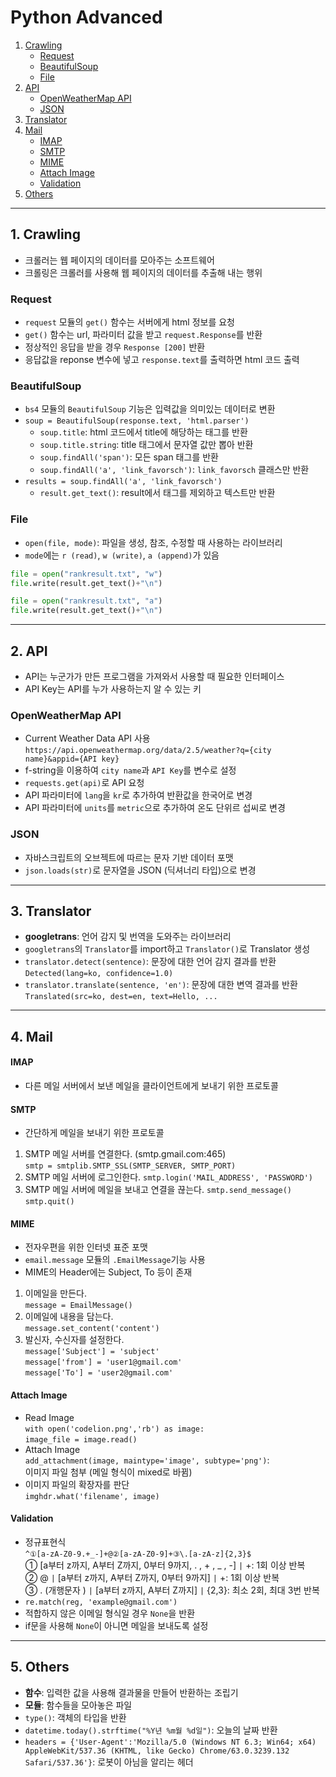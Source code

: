 # Python Advanced
  1. [Crawling](#1-crawling)
     + [Request](#request)
     + [BeautifulSoup](#beautifulsoup)
     + [File](#file)
  2. [API](#2-api)
     + [OpenWeatherMap API](#openweathermap-api)
     + [JSON](#json)
  3. [Translator](#3-translator)
  4. [Mail](#4-mail)
     + [IMAP](#imap)
     + [SMTP](#smtp)
     + [MIME](#mime)
     + [Attach Image](#attach-image)
     + [Validation](#validation)
  5. [Others](#5-others)

---

## 1. Crawling
- 크롤러는 웹 페이지의 데이터를 모아주는 소프트웨어
- 크롤링은 크롤러를 사용해 웹 페이지의 데이터를 추출해 내는 행위

### Request
- ```request``` 모듈의 ```get()``` 함수는 서버에게 html 정보를 요청
-  ```get()``` 함수는 url, 파라미터 값을 받고 ```request.Response```를 반환
- 정상적인 응답을 받을 경우 ```Response [200]``` 반환
- 응답값을 reponse 변수에 넣고 ```response.text```를 출력하면 html 코드 출력

### BeautifulSoup
- ```bs4``` 모듈의 ```BeautifulSoup``` 기능은 입력값을 의미있는 데이터로 변환   
- ```soup = BeautifulSoup(response.text, 'html.parser')```
   - ```soup.title```: html 코드에서 title에 해당하는 태그를 반환
   - ```soup.title.string```: title 태그에서 문자열 값만 뽑아 반환
   - ```soup.findAll('span')```: 모든 span 태그를 반환
   - ```soup.findAll('a', 'link_favorsch')```: ```link_favorsch``` 클래스만 반환
- ```results = soup.findAll('a', 'link_favorsch')```
   - ```result.get_text()```: result에서 태그를 제외하고 텍스트만 반환
 
 ### File
 - ```open(file, mode)```: 파일을 생성, 참조, 수정할 때 사용하는 라이브러리
 - ```mode```에는 `r (read)`, `w (write)`, `a (append)`가 있음
 ```python
file = open("rankresult.txt", "w")
file.write(result.get_text()+"\n")
 ```
 ```python
file = open("rankresult.txt", "a")
file.write(result.get_text()+"\n")
 ```

---

## 2. API
- API는 누군가가 만든 프로그램을 가져와서 사용할 때 필요한 인터페이스
- API Key는 API를 누가 사용하는지 알 수 있는 키

### OpenWeatherMap API
- Current Weather Data API 사용    
```https://api.openweathermap.org/data/2.5/weather?q={city name}&appid={API key}```
- f-string을 이용하여 ```city name```과 ```API Key```를 변수로 설정
- ```requests.get(api)```로 API 요청
- API 파라미터에 ```lang```을 ```kr```로 추가하여 반환값을 한국어로 변경
- API 파라미터에 ```units```를 ```metric```으로 추가하여 온도 단위르 섭씨로 변경

### JSON
- 자바스크립트의 오브젝트에 따르는 문자 기반 데이터 포맷
- ```json.loads(str)```로 문자열을 JSON (딕셔너리 타입)으로 변경

---

## 3. Translator
- **googletrans**: 언어 감지 및 번역을 도와주는 라이브러리
- ```googletrans```의 ```Translator```를 import하고 ```Translator()```로 Translator 생성
- ```translator.detect(sentence)```: 문장에 대한 언어 감지 결과를 반환   
```Detected(lang=ko, confidence=1.0)```
-  ```translator.translate(sentence, 'en')```: 문장에 대한 변역 결과를 반환   
```Translated(src=ko, dest=en, text=Hello, ...```

---

## 4. Mail

#### IMAP
- 다른 메일 서버에서 보낸 메일을 클라이언트에게 보내기 위한 프로토콜

#### SMTP
- 간단하게 메일을 보내기 위한 프로토콜
1. SMTP 메일 서버를 연결한다. (smtp.gmail.com:465)   
```smtp = smtplib.SMTP_SSL(SMTP_SERVER, SMTP_PORT)```
2. SMTP 메일 서버에 로그인한다.
```smtp.login('MAIL_ADDRESS', 'PASSWORD')```
3. SMTP 메일 서버에 메일을 보내고 연결을 끊는다.
```smtp.send_message()```
```smtp.quit()```

#### MIME
- 전자우편을 위한 인터넷 표준 포맷
- ```email.message``` 모듈의 ```.EmailMessage```기능 사용
- MIME의 Header에는 Subject, To 등이 존재
1. 이메일을 만든다.   
```message = EmailMessage()```
2. 이메일에 내용을 담는다.   
```message.set_content('content')```
3. 발신자, 수신자를 설정한다.   
```message['Subject'] = 'subject'```   
```message['from'] = 'user1@gmail.com'```   
```message['To'] = 'user2@gmail.com'```

#### Attach Image
- Read Image   
```with open('codelion.png','rb') as image:```   
 ```image_file = image.read()```
- Attach Image   
```add_attachment(image, maintype='image', subtype='png')```:   
이미지 파일 첨부 (메일 형식이 mixed로 바뀜)
- 이미지 파일의 확장자를 판단   
```imghdr.what('filename', image)```

#### Validation
- 정규표현식   
```^①[a-zA-Z0-9.+_-]+@②[a-zA-Z0-9]+③\.[a-zA-z]{2,3}$```   
① [a부터 z까지, A부터 Z까지, 0부터 9까지, . , + , _ , -] `|` +: 1회 이상 반복   
② @ `|` [a부터 z까지, A부터 Z까지, 0부터 9까지] `|` +: 1회 이상 반복   
③ . (개행문자 \) `|` [a부터 z까지, A부터 Z까지] `|` {2,3}: 최소 2회, 최대 3번 반복
- ```re.match(reg, 'example@gmail.com')```
- 적합하지 않은 이메일 형식일 경우 `None`을 반환
- if문을 사용해 `None`이 아니면 메일을 보내도록 설정

---

## 5. Others
- **함수**: 입력한 값을 사용해 결과물을 만들어 반환하는 조립기
- **모듈**: 함수들을 모아놓은 파일
- ```type()```: 객체의 타입을 반환
- ```datetime.today().strftime("%Y년 %m월 %d일")```: 오늘의 날짜 반환
- ```headers = {'User-Agent':'Mozilla/5.0 (Windows NT 6.3; Win64; x64) AppleWebKit/537.36 (KHTML, like Gecko) Chrome/63.0.3239.132 Safari/537.36'}```: 로봇이 아님을 알리는 헤더
